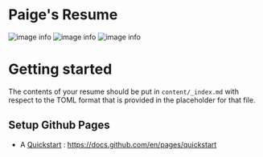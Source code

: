 # Paige's Resume
![image info](https://github.com/paigeadelethompson/resume/blob/main/screenshot/sc1.png?raw=true)
![image info](https://github.com/paigeadelethompson/resume/blob/main/screenshot/sc2.PNG?raw=true)
![image info](https://github.com/paigeadelethompson/resume/blob/main/screenshot/sc3.PNG?raw=true)
# Getting started 

The contents of your resume should be put in `content/_index.md` with respect to the TOML format that is provided in the placeholder for that file. 

## Setup Github Pages 

- A [Quickstart](https://docs.github.com/en/pages/quickstart) : https://docs.github.com/en/pages/quickstart
